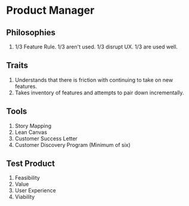 # Product Manager

## Philosophies
1. 1/3 Feature Rule. 1/3 aren't used. 1/3 disrupt UX. 1/3 are used well.

## Traits
1. Understands that there is friction with continuing to take on new features.
1. Takes inventory of features and attempts to pair down incrementally.

## Tools
1. Story Mapping
1. Lean Canvas
1. Customer Success Letter
1. Customer Discovery Program (Minimum of six)

## Test Product
1. Feasibility
1. Value
1. User Experience
1. Viability
